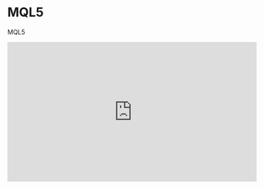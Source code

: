 # MQL5
MQL5

<iframe width="560" height="315" src="https://www.youtube.com/embed/dHHmUF9gs70" frameborder="0" allowfullscreen> </iframe>
